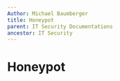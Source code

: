 ```yaml
---
Author: Michael Baumberger
title: Honeypot
parent: IT Security Documentations
ancestor: IT Security
---
```


# Honeypot